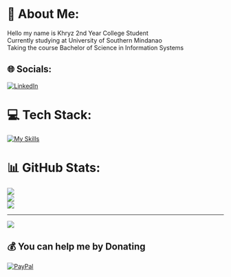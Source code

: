 # 💫 About Me:
Hello my name is Khryz 2nd Year College Student<br>Currently studying at University of Southern Mindanao</br>Taking the course Bachelor of Science in Information Systems


## 🌐 Socials:
[![LinkedIn](https://img.shields.io/badge/LinkedIn-%230077B5.svg?logo=linkedin&logoColor=white)](https://linkedin.com/in/https://www.linkedin.com/in/khryz-navarro-b10b9131b/) 

# 💻 Tech Stack:
[![My Skills](https://skillicons.dev/icons?i=html,css,js,java,cs,py,mysql,flutter,ps,pr&perline=5)](https://skillicons.dev)
# 📊 GitHub Stats:
![](https://github-readme-stats.vercel.app/api?username=Khryz-Navarro&theme=dark&hide_border=false&include_all_commits=false&count_private=false)<br/>
![](https://github-readme-streak-stats.herokuapp.com/?user=Khryz-Navarro&theme=dark&hide_border=false)<br/>
![](https://github-readme-stats.vercel.app/api/top-langs/?username=Khryz-Navarro&theme=dark&hide_border=false&include_all_commits=false&count_private=false&layout=compact)

---
[![](https://visitcount.itsvg.in/api?id=Khryz-Navarro&icon=0&color=0)](https://visitcount.itsvg.in)

  ## 💰 You can help me by Donating
  [![PayPal](https://img.shields.io/badge/PayPal-00457C?style=for-the-badge&logo=paypal&logoColor=white)](https://paypal.me/Khryzxd?country.x=PH&locale.x=en_US)

  
<!-- Proudly created with GPRM ( https://gprm.itsvg.in ) -->